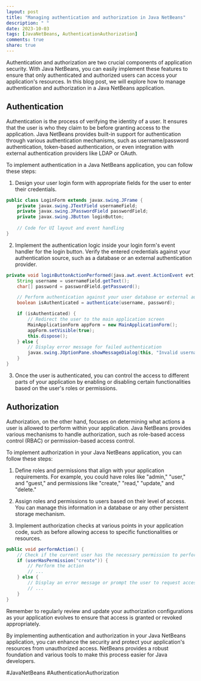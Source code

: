 ```yaml
---
layout: post
title: "Managing authentication and authorization in Java NetBeans"
description: " "
date: 2023-10-03
tags: [JavaNetBeans, AuthenticationAuthorization]
comments: true
share: true
---
```


Authentication and authorization are two crucial components of application security. With Java NetBeans, you can easily implement these features to ensure that only authenticated and authorized users can access your application's resources. In this blog post, we will explore how to manage authentication and authorization in a Java NetBeans application.

## Authentication

Authentication is the process of verifying the identity of a user. It ensures that the user is who they claim to be before granting access to the application. Java NetBeans provides built-in support for authentication through various authentication mechanisms, such as username/password authentication, token-based authentication, or even integration with external authentication providers like LDAP or OAuth.

To implement authentication in a Java NetBeans application, you can follow these steps:

1. Design your user login form with appropriate fields for the user to enter their credentials.
```java
public class LoginForm extends javax.swing.JFrame {
    private javax.swing.JTextField usernameField;
    private javax.swing.JPasswordField passwordField;
    private javax.swing.JButton loginButton;
    
    // Code for UI layout and event handling
}
```

2. Implement the authentication logic inside your login form's event handler for the login button. Verify the entered credentials against your authentication source, such as a database or an external authentication provider.
```java
private void loginButtonActionPerformed(java.awt.event.ActionEvent evt) {                                            
    String username = usernameField.getText();
    char[] password = passwordField.getPassword();

    // Perform authentication against your user database or external authentication provider
    boolean isAuthenticated = authenticate(username, password);

    if (isAuthenticated) {
        // Redirect the user to the main application screen
        MainApplicationForm appForm = new MainApplicationForm();
        appForm.setVisible(true);
        this.dispose();
    } else {
        // Display error message for failed authentication
        javax.swing.JOptionPane.showMessageDialog(this, "Invalid username or password");
    }
}
```

3. Once the user is authenticated, you can control the access to different parts of your application by enabling or disabling certain functionalities based on the user's roles or permissions.

## Authorization

Authorization, on the other hand, focuses on determining what actions a user is allowed to perform within your application. Java NetBeans provides various mechanisms to handle authorization, such as role-based access control (RBAC) or permission-based access control.

To implement authorization in your Java NetBeans application, you can follow these steps:

1. Define roles and permissions that align with your application requirements. For example, you could have roles like "admin," "user," and "guest," and permissions like "create," "read," "update," and "delete."

2. Assign roles and permissions to users based on their level of access. You can manage this information in a database or any other persistent storage mechanism.

3. Implement authorization checks at various points in your application code, such as before allowing access to specific functionalities or resources.

```java
public void performAction() {
    // Check if the current user has the necessary permission to perform this action
    if (userHasPermission("create")) {
        // Perform the action
        // ...
    } else {
        // Display an error message or prompt the user to request access
        // ...
    }
}
```

Remember to regularly review and update your authorization configurations as your application evolves to ensure that access is granted or revoked appropriately.

By implementing authentication and authorization in your Java NetBeans application, you can enhance the security and protect your application's resources from unauthorized access. NetBeans provides a robust foundation and various tools to make this process easier for Java developers.

#JavaNetBeans #AuthenticationAuthorization
